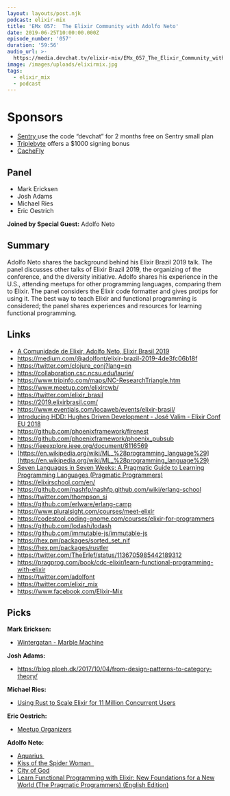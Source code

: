 ```yaml
---
layout: layouts/post.njk
podcast: elixir-mix
title: 'EMx 057:  The Elixir Community with Adolfo Neto'
date: 2019-06-25T10:00:00.000Z
episode_number: '057'
duration: '59:56'
audio_url: >-
  https://media.devchat.tv/elixir-mix/EMx_057_The_Elixir_Community_with_Adolfo_Neto.mp3
image: /images/uploads/elixirmix.jpg
tags:
  - elixir_mix
  - podcast
---
```

# Sponsors

* [Sentry ](http://sentry.io/)use the code “devchat” for 2 months free on Sentry small plan
* [Triplebyte](https://triplebyte.com/elixir) offers a $1000 signing bonus
* [CacheFly](https://www.cachefly.com/)

## Panel

* Mark Ericksen
* Josh Adams
* Michael Ries
* Eric Oestrich

**Joined by Special Guest:** Adolfo Neto

## Summary

Adolfo Neto shares the background behind his Elixir Brazil 2019 talk. The panel discusses other talks of Elixir Brazil 2019, the organizing of the conference, and the diversity initiative. Adolfo shares his experience in the U.S., attending meetups for other programming languages, comparing them to Elixir. The panel considers the Elixir code formatter and gives protips for using it. The best way to teach Elixir and functional programming is considered; the panel shares experiences and resources for learning functional programming.  

## Links

* [A Comunidade de Elixir, Adolfo Neto, Elixir Brasil 2019](https://www.youtube.com/watch?v=DOFMn5gosBk)
* <https://medium.com/@adolfont/elixir-brazil-2019-4de3fc06b18f>
* <https://twitter.com/clojure_conj?lang=en>
* <https://collaboration.csc.ncsu.edu/laurie/>
* <https://www.tripinfo.com/maps/NC-ResearchTriangle.htm>
* <https://www.meetup.com/elixircwb/>
* <https://twitter.com/elixir_brasil>
* <https://2019.elixirbrasil.com/>
* <https://www.eventials.com/locaweb/events/elixir-brasil/>
* [Introducing HDD: Hughes Driven Development - José Valim - Elixir Conf EU 2018](https://www.youtube.com/watch?v=x2ckfhqB9nA)
* <https://github.com/phoenixframework/firenest>
* <https://github.com/phoenixframework/phoenix_pubsub>
* <https://ieeexplore.ieee.org/document/8116569>
* [https://en.wikipedia.org/wiki/ML_%28programming_language%29](https://en.wikipedia.org/wiki/ML_%28programming_language%29)
* [Seven Languages in Seven Weeks: A Pragmatic Guide to Learning Programming Languages (Pragmatic Programmers)](https://www.amazon.com/Seven-Languages-Weeks-Programming-Programmers/dp/193435659X/ref=sr_1_1?ie=UTF8&qid=1548462018&sr=8-1&linkCode=ll1&tag=devchattv-20&linkId=f06bfe7482dca8bb751ed6d7cc86e2ab&language=en_US)
* <https://elixirschool.com/en/>
* <https://github.com/nashfp/nashfp.github.com/wiki/erlang-school>
* <https://twitter.com/thompson_si>
* <https://github.com/erlware/erlang-camp>
* <https://www.pluralsight.com/courses/meet-elixir>
* <https://codestool.coding-gnome.com/courses/elixir-for-programmers>
* <https://github.com/lodash/lodash>
* <https://github.com/immutable-js/immutable-js>
* <https://hex.pm/packages/sorted_set_nif>
* <https://hex.pm/packages/rustler>
* <https://twitter.com/TheErlef/status/1136705985442189312>
* <https://pragprog.com/book/cdc-elixir/learn-functional-programming-with-elixir>
* <https://twitter.com/adolfont>
* <https://twitter.com/elixir_mix>
* <https://www.facebook.com/Elixir-Mix>

## Picks

**Mark Ericksen:**

* [Wintergatan - Marble Machine](https://www.youtube.com/watch?v=IvUU8joBb1Q)

**Josh Adams:**

* <https://blog.ploeh.dk/2017/10/04/from-design-patterns-to-category-theory/>

**Michael Ries:**

* [Using Rust to Scale Elixir for 11 Million Concurrent Users](https://blog.discordapp.com/using-rust-to-scale-elixir-for-11-million-concurrent-users-c6f19fc029d3)

**Eric Oestrich:**

* [Meetup Organizers](https://docs.google.com/spreadsheets/d/1_lp-SBSaZlTDdZF6ThTUNfd3VmZSIS2_8TZRsp5kgb8/edit#gid=0)

**Adolfo Neto:**

* [Aquarius ](https://www.imdb.com/title/tt5221584/) 
* [Kiss of the Spider Woman  ](https://www.imdb.com/title/tt0089424/)
* [City of God](https://www.imdb.com/title/tt0317248/)
* [Learn Functional Programming with Elixir: New Foundations for a New World (The Pragmatic Programmers) (English Edition)](https://www.amazon.com.br/Learn-Functional-Programming-Elixir-Foundations-ebook/dp/B07BRDXN4B/ref=sr_1_1?ie=UTF8&qid=1548462018&sr=8-1&linkCode=ll1&tag=devchattv-20&linkId=f06bfe7482dca8bb751ed6d7cc86e2ab&language=en_US)
